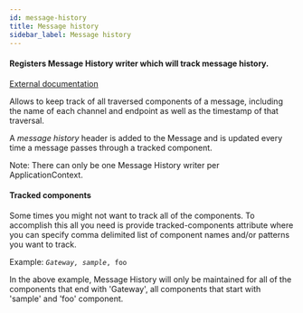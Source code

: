 ```yaml
---
id: message-history
title: Message history
sidebar_label: Message history
---
```

#### Registers Message History writer which will track message history.
<a href="https://docs.spring.io/spring-integration/docs/4.3.x/reference/html/system-management-chapter.html#message-history" target="_blank">External documentation</a>

Allows to keep track of all traversed components of a message, including the name of each channel and endpoint as well as the timestamp of that traversal.

A <i> message history </i> header  is added to the Message and is updated every time a message passes through a tracked component. 

Note: There can 
only be one Message History writer per ApplicationContext.

#### Tracked components
Some times you might not want to track all of the components. To accomplish this all you need is provide tracked-components attribute where you can specify comma delimited list of component names and/or patterns you want to track.

Example:
<code>*Gateway, sample*, foo</code>

In the above example, Message History will only be maintained for all of the components that end with 'Gateway', all components that start with 'sample' and 'foo' component. 



